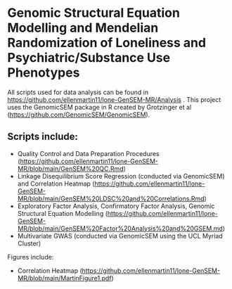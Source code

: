 # Genomic Structural Equation Modelling and Mendelian Randomization of Loneliness and Psychiatric/Substance Use Phenotypes

All scripts used for data analysis can be found in https://github.com/ellenmartin11/lone-GenSEM-MR/Analysis .
This project uses the GenomicSEM package in R created by Grotzinger et al (https://github.com/GenomicSEM/GenomicSEM).

## Scripts include:
- Quality Control and Data Preparation Procedures (https://github.com/ellenmartin11/lone-GenSEM-MR/blob/main/GenSEM%20QC.Rmd)
- Linkage Disequilibrium Score Regression (conducted via GenomicSEM) and Correlation Heatmap (https://github.com/ellenmartin11/lone-GenSEM-MR/blob/main/GenSEM%20LDSC%20and%20Correlations.Rmd)
- Exploratory Factor Analysis, Confirmatory Factor Analysis, Genomic Structural Equation Modelling (https://github.com/ellenmartin11/lone-GenSEM-MR/blob/main/GenSEM%20Factor%20Analysis%20and%20GSEM.md)
- Multivariate GWAS (conducted via GenomicSEM using the UCL Myriad Cluster)

Figures include:
- Correlation Heatmap (https://github.com/ellenmartin11/lone-GenSEM-MR/blob/main/MartinFigure1.pdf)
